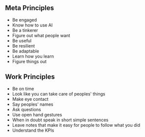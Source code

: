 ## Meta Principles
- Be engaged
- Know how to use AI
- Be a tinkerer
- Figure out what people want
- Be useful
- Be resilient
- Be adaptable
- Learn how you learn
- Figure things out

## Work Principles
- Be on time
- Look like you can take care of peoples' things
- Make eye contact
- Say peoples' names
- Ask questions
- Use open hand gestures
- When in doubt speak in short simple sentences
- Leave notes that make it easy for people to follow what you did
- Understand the KPIs


